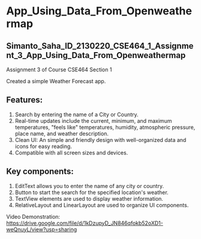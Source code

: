 # App_Using_Data_From_Openweathermap
## Simanto_Saha_ID_2130220_CSE464_1_Assignment_3_App_Using_Data_From_Openweathermap

Assignment 3 of Course CSE464 Section 1


Created a simple Weather Forecast app.

## Features:
1. Search by entering the name of a City or Country.
2. Real-time updates include the current, minimum, and maximum temperatures, "feels like" temperatures, humidity, atmospheric pressure, place name, and weather description.
3. Clean UI: An simple and friendly design with well-organized data and icons for easy reading.
4. Compatible with all screen sizes and devices.

## Key components:
1. EditText allows you to enter the name of any city or country.
2. Button to start the search for the specified location's weather.
3. TextView elements are used to display weather information.
4. RelativeLayout and LinearLayout are used to organize UI components.

Video Demonstration: https://drive.google.com/file/d/1kDzupyD_JN846qfokb52oXD1-weQnuyL/view?usp=sharing
